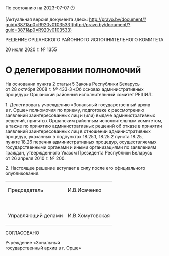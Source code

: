 По состоянию на 2023-07-07 &#x1F550;

[Актуальная версия документа здесь: http://pravo.by/document/?guid=3871&p0=R920v0103533](http://pravo.by/document/?guid=3871&p0=R920v0103533)

<p>РЕШЕНИЕ ОРШАНСКОГО РАЙОННОГО ИСПОЛНИТЕЛЬНОГО КОМИТЕТА</p>
<p>20 июля 2020 г. № 1355</p>
<h1>О делегировании полномочий</h1>
<p>На основании пункта 2 статьи 5 Закона Республики Беларусь от 28 октября 2008 г. № 433-З «Об основах административных процедур» Оршанский районный исполнительный комитет РЕШИЛ:</p>
<p>1. Делегировать учреждению «Зональный государственный архив в г. Орше» полномочия по приему, подготовке к рассмотрению заявлений заинтересованных лиц и (или) выдаче административных решений, принятых Оршанским районным исполнительным комитетом, а также по принятию административных решений об отказе в принятии заявлений заинтересованных лиц в отношении административных процедур, указанных в подпунктах 18.25.1, 18.25.2 пункта 18.25, пункте 18.26 перечня административных процедур, осуществляемых государственными органами и иными организациями по заявлениям граждан, утвержденного Указом Президента Республики Беларусь от 26 апреля 2010 г. № 200.</p>
<p>2. Настоящее решение вступает в силу после его официального опубликования.</p>
<p></p>
<table>
<tr>
<td><p>Председатель</p></td>
<td><p>И.В.Исаченко</p></td>
</tr>
<tr>
<td><p></p></td>
<td><p></p></td>
</tr>
<tr>
<td><p>Управляющий делами</p></td>
<td><p>И.В.Хомутовская</p></td>
</tr>
</table>
<p></p>
<p>СОГЛАСОВАНО</p>
<p>Учреждение «Зональный <br>государственный архив в г. Орше»</p>
<p></p>